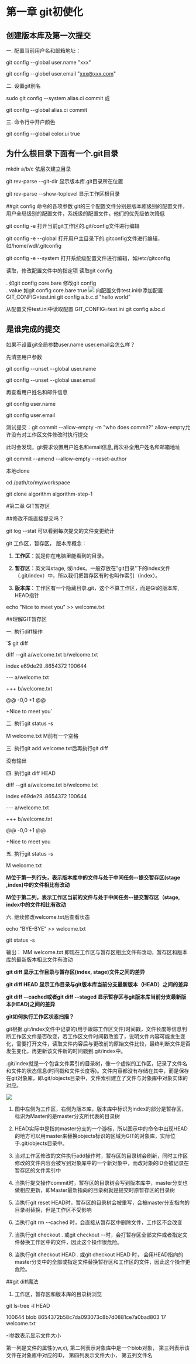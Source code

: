 # 第一章 git初使化

## 创建版本库及第一次提交

一. 配置当前用户名和邮箱地址：

 git config --global user.name "xxx"

 git config --globel user.email "xxx@xxx.com"

 二. 设置git别名

 sudo git config --system alias.ci commit 或

 git config --global alias.ci commit

 三. 命令行中开户颜色

 git config --global color.ui true

## 为什么根目录下面有一个.git目录

mkdir a/b/c 依层次建立目录

git rev-parse --git-dir 显示版本库.git目录所在位置

git rev-parse --show-toplevel 显示工作区根目录

##git config 命令的各项参数
git的三个配置文件分别是版本库级别的配置文件， 用户全局级别的配置文件，系统级的配置文件，他们的优先级依次降低

git config -e 打开当前git工作区的.git/config文件进行编辑

git config -e --global 打开用户主目录下的.gitconfig文件进行编辑，如/home/wdl/.gitconfig

git config -e --system 打开系统级配置文件进行编辑，如/etc/gitconfig

读取，修改配置文件中的指定项
读取git config <section>.<key> 如git config core.bare 
修改git config <section>.<key> value 如git config core.bare true
![](/assets/1.png)
向配置文件test.ini中添加配置
GIT_CONFIG=test.ini git config a.b.c.d "hello world"

从配置文件test.ini中读取配置
GIT_CONFIG=test.ini git config a.bc.d
## 是谁完成的提交
如果不设置git全局参数user.name user.email会怎么样？

先清空用户参数

git config --unset --global user.name

git config --unset --global user.email

再查看用户姓名和邮件信息

git config user.name

git config user.email

测试提交：git commit --allow-empty -m "who does commit?" allow-empty允许没有对工作区文件修改时执行提交

此时会发现，git要求设置用户姓名和email信息,再次补全用户姓名和邮箱地址

git commit --amend --allow-empty --reset-author

本地clone 

cd /path/to/my/workspace

git clone algorithm algorithm-step-1

#第二章 GIT暂存区

##修改不能直接提交吗？

git log --stat 可以看到每次提交的文件变更统计

git 工作区，暂存区， 版本库概念：

1. **工作区**：就是你在电脑里能看到的目录。

2. **暂存区**：英文叫stage, 或index。一般存放在"git目录"下的index文件（.git/index）中，所以我们把暂存区有时也叫作索引（index）。

3. **版本库**：工作区有一个隐藏目录.git，这个不算工作区，而是Git的版本库, HEAD指针

echo "Nice to meet you" >> welcome.txt

##理解GIT暂存区

一. 执行diff操作

`$ git diff

diff --git a/welcome.txt b/welcome.txt

index e69de29..8654372 100644

--- a/welcome.txt

+++ b/welcome.txt

@@ -0,0 +1 @@

+Nice to meet you`

二. 执行git status -s

 M welcome.txt M前有一个空格

三. 执行git add welcome.txt后再执行git diff

 没有输出

四. 执行git diff HEAD

diff --git a/welcome.txt b/welcome.txt

index e69de29..8654372 100644

--- a/welcome.txt

+++ b/welcome.txt

@@ -0,0 +1 @@

+Nice to meet you

五. 执行git status -s 

M welcome.txt 

**M位于第一列行头，表示版本库中的文件与处于中间任务--提交暂存区(stage ,index)中的文件相比有改动**

**M位于第二列，表示工作区当前的文件与处于中间任务--提交暂存区（stage, index中的文件相比有改动**

六. 继续修改welcome.txt后查看状态

echo "BYE-BYE" >> welcome.txt

git status -s

输出： MM welcome.txt 即现在工作区与暂存区相比文件有改动，暂存区和版本库的最新版本相比文件有改动

**git diff 显示工作目录与暂存区(index, stage)文件之间的差异**

**git diff HEAD 显示工作目录与git版本库当前分支最新版本（HEAD）之间的差异** 

**git diff --cached或者git diff --staged 显示暂存区与git版本库当前分支最新版本(HEAD)之间的差异**

**git如何执行工作区状态扫描？**

git根据.git/index文件中记录的(用于跟踪工作区文件)时间戳，文件长度等信息判断工作区文件是否改变，若工作区文件时间戳改变了，说明文件内容可能发生变化，需要打开文件，读取文件内容后与更改前的原始文件比较，最终判断文件是否发生变化，再更新该文件新的时间戳到.git/index中。

  .git/index就是一个包含文件索引的目录树，像一个虚拟的工作区，记录了文件名和文件的状态信息(时间戳和文件长度等)。文件内容都没有存储在其中，而是保存在git对象库，即.git/objects目录中，文件索引建立了文件与对象库中对象实体的对应。

![](/assets/2.jpg)

1. 图中左侧为工作区，右侧为版本库，版本库中标识为index的部分是暂存区，标识为Master的是master分支所代表的目录树

2. HEAD实际中是指向master分支的一个游标，所以图示中的命令中出现HEAD的地方可以用master来替换objects标识的区域为GIT的对象库，实际位于.git/objects目录中。

3. 当对工作区修改的文件执行add操作时，暂存区的目录树会刷新，同时工作区修改的文件内容会被写到对象库中的一个新对象中，而改对象的ID会被记录在暂存区的文件索引中

4. 当执行提交操作commit时，暂存区的目录树会写到版本库中，master分支也做相应更新，即Master最新指向的目录树就是提交时原暂存区的目录树

5. 当执行git reset HEAD时，暂存区的目录树会被重写，会被master分支指向的目录树替换，但是工作区不受影响

6. 当执行git rm --cached <file>时，会直接从暂存区中删除文件，工作区不会改变

7. 当执行git checkout . 或git checkout --<file>时，会打暂存区全部文件或者指定文件替换工作区中的文件，因此这个操作很危险。

8. 当执行git checkout HEAD . 或git checkout HEAD <file>时， 会用HEAD指向的master分支中的全部或指定文件替换暂存区和工作区的文件，因此这个操作更危险。

##git diff魔法
1. 工作区，暂存区和版本库的目录树浏览

git ls-tree -l HEAD

100644 blob 8654372b58c7da093073c8b7d0881ce7a0bad803 17 welcome.txt

-l参数表示显示文件大小

第一列是文件的属性(r,w,x), 第二列表示对象库中是一个blob对象， 第三列表示该文件在对象库中对应的ID， 第四列表示文件大小， 第五列文件名
















































